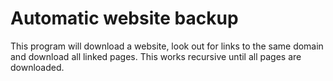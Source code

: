 # Automatic website backup

This program will download a website, look out for links to the same domain and download all linked pages. This works recursive until all pages are downloaded.

